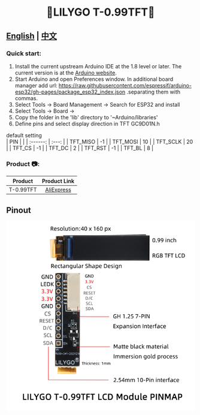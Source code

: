 
<h1 align = "center">🌟LILYGO T-0.99TFT🌟</h1>


## **[English](./README.MD) | [中文](./README_CN.MD)**

<h3 align = "left">Quick start:</h3>

1. Install the current upstream Arduino IDE at the 1.8 level or later. The current version is at the [Arduino website](http://www.arduino.cc/en/main/software).
2. Start Arduino and open Preferences window. In additional board manager add url: https://raw.githubusercontent.com/espressif/arduino-esp32/gh-pages/package_esp32_index.json .separating them with commas.
3. Select Tools -> Board Management -> Search for ESP32 and install
4. Select Tools -> Board -> 
5. Copy the folder in the 'lib' directory to '~Arduino/libraries'
6. Define pins and select display direction in TFT GC9D01N.h

default setting   
|   PIN    |       |
| :------: | :---: |
| TFT_MISO |  -1   |
| TFT_MOSI |  10   |
| TFT_SCLK |  20   |
|  TFT_CS  |  -1   |
|  TFT_DC  |   2   |
| TFT_RST  |  -1   |
|  TFT_BL  |   8   |






<h3 align = "left">Product 📷:</h3>

|  Product  |                            Product  Link                            |
| :-------: | :-----------------------------------------------------------------: |
| T-0.99TFT | [AliExpress](https://www.aliexpress.com/item/1005003954508518.html) |

## Pinout

![](image/T-0.99TFT_EN.jpg)



